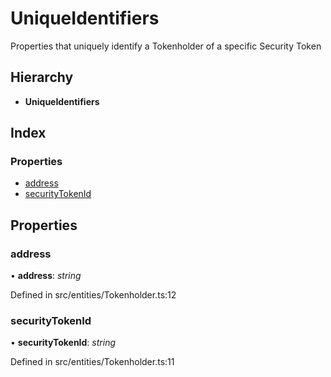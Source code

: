 # UniqueIdentifiers

Properties that uniquely identify a Tokenholder of a specific Security Token

## Hierarchy

* **UniqueIdentifiers**

## Index

### Properties

* [address]()
* [securityTokenId]()

## Properties

### address

• **address**: _string_

Defined in src/entities/Tokenholder.ts:12

### securityTokenId

• **securityTokenId**: _string_

Defined in src/entities/Tokenholder.ts:11

